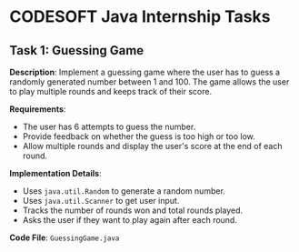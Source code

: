 # CODESOFT Java Internship Tasks

## Task 1: Guessing Game

**Description**: Implement a guessing game where the user has to guess a randomly generated number between 1 and 100. The game allows the user to play multiple rounds and keeps track of their score.

**Requirements**:
- The user has 6 attempts to guess the number.
- Provide feedback on whether the guess is too high or too low.
- Allow multiple rounds and display the user's score at the end of each round.

**Implementation Details**:
- Uses `java.util.Random` to generate a random number.
- Uses `java.util.Scanner` to get user input.
- Tracks the number of rounds won and total rounds played.
- Asks the user if they want to play again after each round.

**Code File**: `GuessingGame.java`
